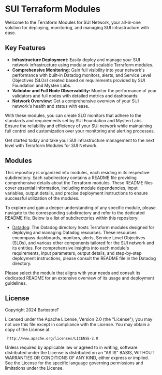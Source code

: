 # SUI Terraform Modules

Welcome to the Terraform Modules for SUI Network, your all-in-one solution for deploying, monitoring, and managing SUI infrastructure with ease.

## Key Features
- **Infrastructure Deployment:** Easily deploy and manage your SUI network infrastructure using modular and scalable Terraform modules.
- **Comprehensive Monitoring:** Gain full visibility into your network's performance with built-in Datadog monitors, alerts, and Service Level Objectives (SLOs) created based on requirements provided by SUI Foundation and Mysten Labs.
- **Validator and Full Node Observability:** Monitor the performance of your validators and full nodes with detailed metrics and dashboards.
- **Network Overview:** Get a comprehensive overview of your SUI network's health and status with ease.

With these modules, you can create SLO monitors that adhere to the standards and requirements set by SUI Foundation and Mysten Labs. Ensure the reliability and efficiency of your SUI network while maintaining full control and customization over your monitoring and alerting processes.

Get started today and take your SUI infrastructure management to the next level with Terraform Modules for SUI Network.

## Modules

This repository is organized into modules, each residing in its respective subdirectory. Each subdirectory contains a README file providing comprehensive details about the Terraform modules. These README files cover essential information, including module dependencies, input variables, output details, and precise deployment instructions to ensure successful utilization of the modules.

To explore and gain a deeper understanding of any specific module, please navigate to the corresponding subdirectory and refer to the dedicated README file. Below is a list of subdirectories within this repository:

- [Datadog](./datadog/): The Datadog directory hosts Terraform modules designed for deploying and managing Datadog resources. These resources encompass dashboards, monitors, alerts, Service Level Objectives (SLOs), and various other components tailored for the SUI network and its entities. For comprehensive insights into each module's requirements, input parameters, output details, and step-by-step deployment instructions, please consult the README file in the Datadog directory.

Please select the module that aligns with your needs and consult its dedicated README for an extensive overview of its usage and deployment guidelines.

## License

Copyright 2024 BartestneT

Licensed under the Apache License, Version 2.0 (the "License");
you may not use this file except in compliance with the License.
You may obtain a copy of the License at

     http://www.apache.org/licenses/LICENSE-2.0

Unless required by applicable law or agreed to in writing, software
distributed under the License is distributed on an "AS IS" BASIS,
WITHOUT WARRANTIES OR CONDITIONS OF ANY KIND, either express or implied.
See the License for the specific language governing permissions and
limitations under the License.